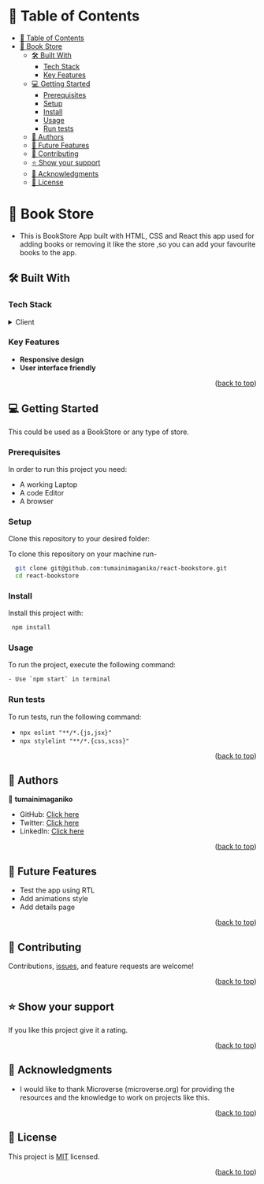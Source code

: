 

<!-- TABLE OF CONTENTS -->

# 📗 Table of Contents

- [📗 Table of Contents](#-table-of-contents)
- [📖 Book Store ](#-book-store-)
  - [🛠 Built With](#-built-with)
    - [Tech Stack ](#tech-stack-)
    - [Key Features ](#key-features-)
  - [💻 Getting Started ](#-getting-started-)
    - [Prerequisites](#prerequisites)
    - [Setup](#setup)
    - [Install](#install)
    - [Usage](#usage)
    - [Run tests](#run-tests)
  - [👥 Authors ](#-authors-)
  - [🔭 Future Features ](#-future-features-)
  - [🤝 Contributing ](#-contributing-)
  - [⭐️ Show your support ](#️-show-your-support-)
  - [🙏 Acknowledgments ](#-acknowledgments-)
  - [📝 License ](#-license-)

<!-- PROJECT DESCRIPTION -->

# 📖 Book Store <a name="about-project"></a>

- This is BookStore App built with HTML, CSS and React this app used    for adding books or removing it like the store ,so you can add your favourite books to the app.

## 🛠 Built With 

### Tech Stack <a name="tech-stack"></a>

<details>
  <summary>Client</summary>
  <ul>
    <li><a href="#">HTML5</a></li>
    <li><a href="#">CSS3</a></li>
    <li><a href="#">REACT</a></li>
  </ul>
</details>

<!-- Features -->

### Key Features <a name="key-features"></a>

- **Responsive design**
- **User interface friendly**

<p align="right">(<a href="#readme-top">back to top</a>)</p>

<!-- GETTING STARTED -->

## 💻 Getting Started <a name="getting-started"></a>

This could be used as a BookStore or any type of store.

### Prerequisites

In order to run this project you need:

- A working Laptop
- A code Editor
- A browser

### Setup

Clone this repository to your desired folder:

To clone this repository on your machine run-

```sh
  git clone git@github.com:tumainimaganiko/react-bookstore.git
  cd react-bookstore
```


### Install

Install this project with:

```sh
 npm install
```
### Usage

To run the project, execute the following command:

```sh
- Use `npm start` in terminal
```

### Run tests

To run tests, run the following command:

- `npx eslint "**/*.{js,jsx}"`
- `npx stylelint "**/*.{css,scss}"`



<p align="right">(<a href="#readme-top">back to top</a>)</p>

<!-- AUTHORS -->

## 👥 Authors <a name="authors"></a>

👤 **tumainimaganiko**

- GitHub: [Click here](https://github.com/tumainimaganiko)
- Twitter: [Click here](https://twitter.com/Chief2maini)
- LinkedIn: [Click here](https://www.linkedin.com/in/tumaini-maganiko-991b30262/)

<p align="right">(<a href="#readme-top">back to top</a>)</p>

<!-- FUTURE FEATURES -->

## 🔭 Future Features <a name="future-features"></a>

- Test the app using RTL 
- Add animations style
- Add details page

<p align="right">(<a href="#readme-top">back to top</a>)</p>

<!-- CONTRIBUTING -->

## 🤝 Contributing <a name="contributing"></a>

Contributions, [issues](https://github.com/tumainimaganiko/react-bookstore/issues), and feature requests are welcome!

<p align="right">(<a href="#readme-top">back to top</a>)</p>

<!-- SUPPORT -->

## ⭐️ Show your support <a name="support"></a>

If you like this project give it a rating.

<p align="right">(<a href="#readme-top">back to top</a>)</p>

<!-- ACKNOWLEDGEMENTS -->

## 🙏 Acknowledgments <a name="acknowledgements"></a>

- I would like to thank Microverse (microverse.org) for providing the resources and the knowledge to work on projects like this.

<p align="right">(<a href="#readme-top">back to top</a>)</p>

<!-- LICENSE -->

## 📝 License <a name="license"></a>

This project is [MIT](https://github.com/tumainimaganiko/react-bookstore/blob/bookstore-styling/LICENSE) licensed.

<p align="right">(<a href="#readme-top">back to top</a>)</p>
